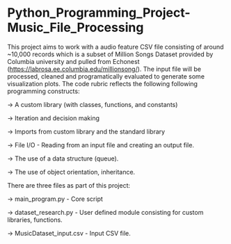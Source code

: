 # Python_Programming_Project-Music_File_Processing

This project aims to work with a audio feature CSV file consisting of around ~10,000 records which is a subset of Million Songs Dataset provided by Columbia university and pulled from Echonest (https://labrosa.ee.columbia.edu/millionsong/). The input file will be processed, cleaned and programatically evaluated to generate some visualization plots. The code rubric reflects the following following programming constructs:

-> A custom library (with classes, functions, and constants)

-> Iteration and decision making

-> Imports from custom library and the standard library

-> File I/O - Reading from an input file and creating an output file.

-> The use of a data structure (queue).

-> The use of object orientation, inheritance. 

There are three files as part of this project:

-> main_program.py - Core script

-> dataset_research.py - User defined module consisting for custom libraries, functions.

-> MusicDataset_input.csv - Input CSV file.
